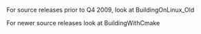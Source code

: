 For source releases prior to Q4 2009, look at BuildingOnLinux\_Old

For newer source releases look at BuildingWithCmake